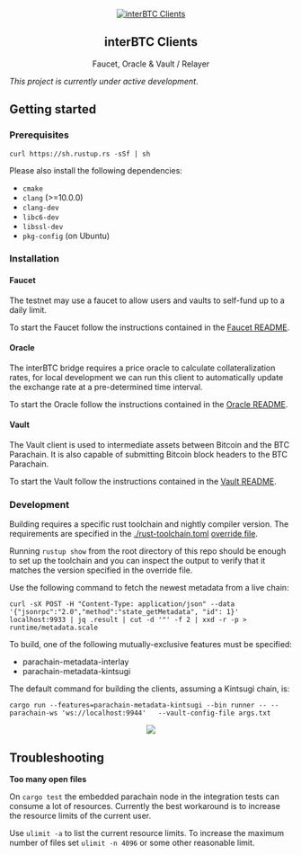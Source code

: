 <p align="center">
  <a href="https://github.com/interlay/interbtc-clients">
    <img alt="interBTC Clients" src="media/banner.jpg">
  </a>
  <h2 align="center">interBTC Clients</h2>

  <p align="center">
    Faucet, Oracle & Vault / Relayer
  </p>
</p>

_This project is currently under active development_.

## Getting started

### Prerequisites

```
curl https://sh.rustup.rs -sSf | sh
```

Please also install the following dependencies:

- `cmake`
- `clang` (>=10.0.0)
- `clang-dev`
- `libc6-dev`
- `libssl-dev`
- `pkg-config` (on Ubuntu)

### Installation

#### Faucet

The testnet may use a faucet to allow users and vaults to self-fund up to a daily limit.

To start the Faucet follow the instructions contained in the [Faucet README](./faucet/README.md).

#### Oracle

The interBTC bridge requires a price oracle to calculate collateralization rates, for local development we can run this client
to automatically update the exchange rate at a pre-determined time interval.

To start the Oracle follow the instructions contained in the [Oracle README](./oracle/README.md).

#### Vault

The Vault client is used to intermediate assets between Bitcoin and the BTC Parachain.
It is also capable of submitting Bitcoin block headers to the BTC Parachain.

To start the Vault follow the instructions contained in the [Vault README](./vault/README.md).

### Development

Building requires a specific rust toolchain and nightly compiler version. The
requirements are specified in the [./rust-toolchain.toml](./rust-toolchain.toml)
[override file](https://rust-lang.github.io/rustup/overrides.html#the-toolchain-file).

Running `rustup show` from the root directory of this repo should be enough to
set up the toolchain and you can inspect the output to verify that it matches
the version specified in the override file.

Use the following command to fetch the newest metadata from a live chain:

```shell
curl -sX POST -H "Content-Type: application/json" --data '{"jsonrpc":"2.0","method":"state_getMetadata", "id": 1}' localhost:9933 | jq .result | cut -d '"' -f 2 | xxd -r -p > runtime/metadata.scale
```

To build, one of the following mutually-exclusive features must be specified:
- parachain-metadata-interlay
- parachain-metadata-kintsugi

The default command for building the clients, assuming a Kintsugi chain, is:
```shell
cargo run --features=parachain-metadata-kintsugi --bin runner -- --parachain-ws 'ws://localhost:9944'   --vault-config-file args.txt
```

<p align="center">
  <a href="https://web3.foundation/grants/">
    <img src="media/web3_grants.png">
  </a>
</p>

## Troubleshooting

**Too many open files**

On `cargo test` the embedded parachain node in the integration tests can consume a lot of resources. Currently the best workaround is to increase the resource limits of the current user.

Use `ulimit -a` to list the current resource limits. To increase the maximum number of files set `ulimit -n 4096` or some other reasonable limit. 
